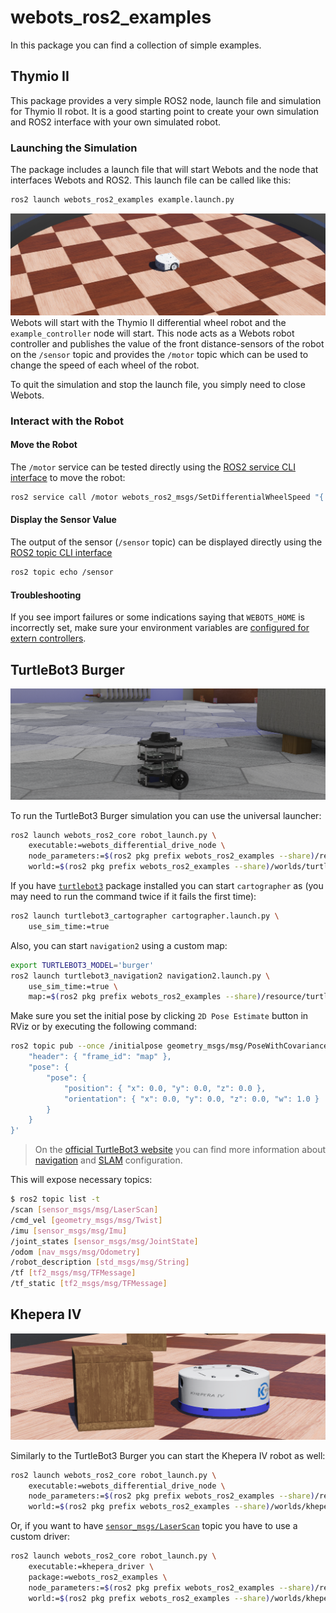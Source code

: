 # webots_ros2_examples

In this package you can find a collection of simple examples.

## Thymio II

This package provides a very simple ROS2 node, launch file and simulation for Thymio II robot. It is a good starting point to create your own simulation and ROS2 interface with your own simulated robot.

### Launching the Simulation
The package includes a launch file that will start Webots and the node that interfaces Webots and ROS2. This launch file can be called like this:

```bash
ros2 launch webots_ros2_examples example.launch.py
```
![Thymio II in Webots](assets/ros_example.png)
Webots will start with the Thymio II differential wheel robot and the `example_controller` node will start.
This node acts as a Webots robot controller and publishes the value of the front distance-sensors of the robot on the `/sensor` topic and provides the `/motor` topic which can be used to change the speed of each wheel of the robot.

To quit the simulation and stop the launch file, you simply need to close Webots.

### Interact with the Robot

#### Move the Robot
The `/motor` service can be tested directly using the [ROS2 service CLI interface](https://index.ros.org/doc/ros2/Tutorials/Introspection-with-command-line-tools) to move the robot:

```bash
ros2 service call /motor webots_ros2_msgs/SetDifferentialWheelSpeed "{ left_speed: 1.0, right_speed: 0.5 }"
```

#### Display the Sensor Value
The output of the sensor (`/sensor` topic) can be displayed directly using the [ROS2 topic CLI interface](https://index.ros.org/doc/ros2/Tutorials/Introspection-with-command-line-tools)

```bash
ros2 topic echo /sensor
```

#### Troubleshooting

If you see import failures or some indications saying that `WEBOTS_HOME` is incorrectly set, make sure your environment variables are [configured for extern controllers](https://www.cyberbotics.com/doc/guide/running-extern-robot-controllers?version=master#environment-variables).


## TurtleBot3 Burger

![TurtleBot3 Burger in Webots](./assets/turtlebot3_burger.png)

To run the TurtleBot3 Burger simulation you can use the universal launcher:
```bash
ros2 launch webots_ros2_core robot_launch.py \
    executable:=webots_differential_drive_node \
    node_parameters:=$(ros2 pkg prefix webots_ros2_examples --share)/resource/turtlebot3_burger.yaml \
    world:=$(ros2 pkg prefix webots_ros2_examples --share)/worlds/turtlebot3_burger_example.wbt
```

If you have [`turtlebot3`](https://github.com/ROBOTIS-GIT/turtlebot3) package installed you can start `cartographer` as (you may need to run the command twice if it fails the first time):
```bash
ros2 launch turtlebot3_cartographer cartographer.launch.py \
    use_sim_time:=true
```

Also, you can start `navigation2` using a custom map:
```bash
export TURTLEBOT3_MODEL='burger'
ros2 launch turtlebot3_navigation2 navigation2.launch.py \
    use_sim_time:=true \
    map:=$(ros2 pkg prefix webots_ros2_examples --share)/resource/turtlebot3_burger_example_map.yaml
```

Make sure you set the initial pose by clicking `2D Pose Estimate` button in RViz or by executing the following command:
```bash
ros2 topic pub --once /initialpose geometry_msgs/msg/PoseWithCovarianceStamped '{
    "header": { "frame_id": "map" },
    "pose": {
        "pose": {
            "position": { "x": 0.0, "y": 0.0, "z": 0.0 },
            "orientation": { "x": 0.0, "y": 0.0, "z": 0.0, "w": 1.0 }
        }
    }
}'
```

> On the [official TurtleBot3 website](https://emanual.robotis.com/docs/en/platform/turtlebot3/overview/#turtlebot3) you can find more information about [navigation](https://emanual.robotis.com/docs/en/platform/turtlebot3/ros2_navigation2/) and [SLAM](https://emanual.robotis.com/docs/en/platform/turtlebot3/ros2_slam/) configuration.

This will expose necessary topics:
```bash
$ ros2 topic list -t
/scan [sensor_msgs/msg/LaserScan]
/cmd_vel [geometry_msgs/msg/Twist]
/imu [sensor_msgs/msg/Imu]
/joint_states [sensor_msgs/msg/JointState]
/odom [nav_msgs/msg/Odometry]
/robot_description [std_msgs/msg/String]
/tf [tf2_msgs/msg/TFMessage]
/tf_static [tf2_msgs/msg/TFMessage]
```

## Khepera IV

![Khepera IV in Webots](./assets/khepera4.png)

Similarly to the TurtleBot3 Burger you can start the Khepera IV robot as well:
```bash
ros2 launch webots_ros2_core robot_launch.py \
    executable:=webots_differential_drive_node \
    node_parameters:=$(ros2 pkg prefix webots_ros2_examples --share)/resource/khepera4.yaml \
    world:=$(ros2 pkg prefix webots_ros2_examples --share)/worlds/khepera4_example.wbt
```

Or, if you want to have [`sensor_msgs/LaserScan`](https://github.com/ros2/common_interfaces/blob/master/sensor_msgs/msg/LaserScan.msg) topic you have to use a custom driver:
```bash
ros2 launch webots_ros2_core robot_launch.py \
    executable:=khepera_driver \
    package:=webots_ros2_examples \
    node_parameters:=$(ros2 pkg prefix webots_ros2_examples --share)/resource/khepera4.yaml \
    world:=$(ros2 pkg prefix webots_ros2_examples --share)/worlds/khepera4_example.wbt
```

